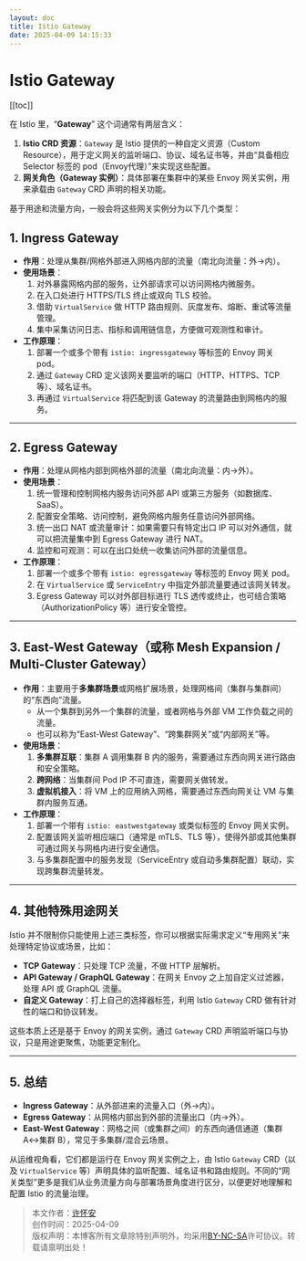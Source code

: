 ```yaml
---
layout: doc
title: Istio Gateway
date: 2025-04-09 14:15:33
---
```


# Istio Gateway

[[toc]]

在 Istio 里，“**Gateway**” 这个词通常有两层含义：

1. **Istio CRD 资源**：`Gateway` 是 Istio 提供的一种自定义资源（Custom Resource），用于定义网关的监听端口、协议、域名证书等，并由“具备相应 Selector 标签的 pod（Envoy代理）”来实现这些配置。
2. **网关角色（Gateway 实例）**：具体部署在集群中的某些 Envoy 网关实例，用来承载由 `Gateway` CRD 声明的相关功能。

基于用途和流量方向，一般会将这些网关实例分为以下几个类型：


## 1. Ingress Gateway
+ **作用**：处理从集群/网格外部进入网格内部的流量（南北向流量：外→内）。
+ **使用场景**：
    1. 对外暴露网格内部的服务，让外部请求可以访问网格内微服务。
    2. 在入口处进行 HTTPS/TLS 终止或双向 TLS 校验。
    3. 借助 `VirtualService` 做 HTTP 路由规则、灰度发布、熔断、重试等流量管理。
    4. 集中采集访问日志、指标和调用链信息，方便做可观测性和审计。
+ **工作原理**：
    1. 部署一个或多个带有 `istio: ingressgateway` 等标签的 Envoy 网关 pod。
    2. 通过 `Gateway` CRD 定义该网关要监听的端口（HTTP、HTTPS、TCP 等）、域名证书。
    3. 再通过 `VirtualService` 将匹配到该 Gateway 的流量路由到网格内的服务。

---

## 2. Egress Gateway
+ **作用**：处理从网格内部到网格外部的流量（南北向流量：内→外）。
+ **使用场景**：
    1. 统一管理和控制网格内服务访问外部 API 或第三方服务（如数据库、SaaS）。
    2. 配置安全策略、访问控制，避免网格内服务任意访问外部网络。
    3. 统一出口 NAT 或流量审计：如果需要只有特定出口 IP 可以对外通信，就可以把流量集中到 Egress Gateway 进行 NAT。
    4. 监控和可观测：可以在出口处统一收集访问外部的流量信息。
+ **工作原理**：
    1. 部署一个或多个带有 `istio: egressgateway` 等标签的 Envoy 网关 pod。
    2. 在 `VirtualService` 或 `ServiceEntry` 中指定外部流量要通过该网关转发。
    3. Egress Gateway 可以对外部目标进行 TLS 透传或终止，也可结合策略（AuthorizationPolicy 等）进行安全管控。

---

## 3. East-West Gateway（或称 Mesh Expansion / Multi-Cluster Gateway）
+ **作用**：主要用于**多集群场景**或网格扩展场景，处理网格间（集群与集群间）的“东西向”流量。
    - 从一个集群到另外一个集群的流量，或者网格与外部 VM 工作负载之间的流量。
    - 也可以称为“East-West Gateway”、“跨集群网关”或“内部网关”等。
+ **使用场景**：
    1. **多集群互联**：集群 A 调用集群 B 内的服务，需要通过东西向网关进行路由和安全策略。
    2. **跨网络**：当集群间 Pod IP 不可直连，需要网关做转发。
    3. **虚拟机接入**：将 VM 上的应用纳入网格，需要通过东西向网关让 VM 与集群内服务互通。
+ **工作原理**：
    1. 部署一个带有 `istio: eastwestgateway` 或类似标签的 Envoy 网关实例。
    2. 配置该网关监听相应端口（通常是 mTLS、TLS 等），使得外部或其他集群可通过网关与网格内进行安全通信。
    3. 与多集群配置中的服务发现（ServiceEntry 或自动多集群配置）联动，实现跨集群流量转发。

---

## 4. 其他特殊用途网关
Istio 并不限制你只能使用上述三类标签，你可以根据实际需求定义“专用网关”来处理特定协议或场景，比如：

+ **TCP Gateway**：只处理 TCP 流量，不做 HTTP 层解析。
+ **API Gateway / GraphQL Gateway**：在网关 Envoy 之上加自定义过滤器，处理 API 或 GraphQL 流量。
+ **自定义 Gateway**：打上自己的选择器标签，利用 Istio `Gateway` CRD 做有针对性的端口和协议转发。

这些本质上还是基于 Envoy 的网关实例，通过 `Gateway` CRD 声明监听端口与协议，只是用途更聚焦，功能更定制化。

---

## 5. 总结
+ **Ingress Gateway**：从外部进来的流量入口（外→内）。
+ **Egress Gateway**：从网格内部出到外部的流量出口（内→外）。
+ **East-West Gateway**：网格之间（或集群之间）的东西向通信通道（集群 A↔集群 B），常见于多集群/混合云场景。

从运维视角看，它们都是运行在 Envoy 网关实例之上，由 Istio `Gateway` CRD（以及 `VirtualService` 等）声明具体的监听配置、域名证书和路由规则。不同的“网关类型”更多是我们从业务流量方向与部署场景角度进行区分，以便更好地理解和配置 Istio 的流量治理。

>本文作者：[许怀安](https://dbsecurity.com.cn/)
><br/>创作时间：2025-04-09
><br/>版权声明：本博客所有文章除特别声明外，均采用[BY-NC-SA](https://creativecommons.org/licenses/by-nc-sa/4.0/deed.zh)许可协议。转载请禀明出处！